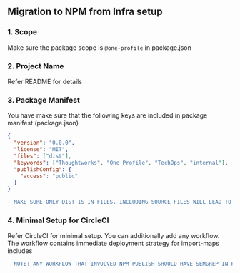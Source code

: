 ## Migration to NPM from Infra setup

### 1. Scope

Make sure the package scope is `@one-profile` in package.json

### 2. Project Name

Refer README for details

### 3. Package Manifest

You have make sure that the following keys are included in package manifest (package.json)

```json
{
  "version": "0.0.0",
  "license": "MIT",
  "files": ["dist"],
  "keywords": ["Thoughtworks", "One Profile", "TechOps", "internal"],
  "publishConfig": {
    "access": "public"
  }
}
```

```diff
- MAKE SURE ONLY DIST IS IN FILES. INCLUDING SOURCE FILES WILL LEAD TO POSSIBLE SECURITY INCIDENT
```

### 4. Minimal Setup for CircleCI

Refer CircleCI for minimal setup. You can additionally add any workflow. The workflow contains immediate deployment strategy for import-maps includes

```diff
- NOTE: ANY WORKFLOW THAT INVOLVED NPM PUBLISH SHOULD HAVE SEMGREP IN PLACE TO AVOID SECURITY INCIDENTS
```
